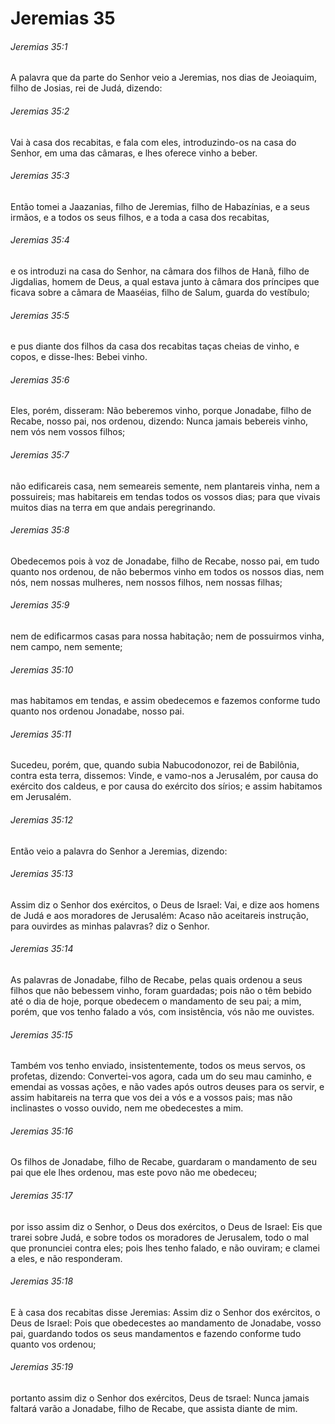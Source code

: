 # Jeremias 35

###### Jeremias 35:1

A palavra que da parte do Senhor veio a Jeremias, nos dias de Jeoiaquim, filho de Josias, rei de Judá, dizendo:

###### Jeremias 35:2

Vai à casa dos recabitas, e fala com eles, introduzindo-os na casa do Senhor, em uma das câmaras, e lhes oferece vinho a beber.

###### Jeremias 35:3

Então tomei a Jaazanias, filho de Jeremias, filho de Habazínias, e a seus irmãos, e a todos os seus filhos, e a toda a casa dos recabitas,

###### Jeremias 35:4

e os introduzi na casa do Senhor, na câmara dos filhos de Hanã, filho de Jigdalias, homem de Deus, a qual estava junto à câmara dos príncipes que ficava sobre a câmara de Maaséias, filho de Salum, guarda do vestíbulo;

###### Jeremias 35:5

e pus diante dos filhos da casa dos recabitas taças cheias de vinho, e copos, e disse-lhes: Bebei vinho.

###### Jeremias 35:6

Eles, porém, disseram: Não beberemos vinho, porque Jonadabe, filho de Recabe, nosso pai, nos ordenou, dizendo: Nunca jamais bebereis vinho, nem vós nem vossos filhos;

###### Jeremias 35:7

não edificareis casa, nem semeareis semente, nem plantareis vinha, nem a possuireis; mas habitareis em tendas todos os vossos dias; para que vivais muitos dias na terra em que andais peregrinando.

###### Jeremias 35:8

Obedecemos pois à voz de Jonadabe, filho de Recabe, nosso pai, em tudo quanto nos ordenou, de não bebermos vinho em todos os nossos dias, nem nós, nem nossas mulheres, nem nossos filhos, nem nossas filhas;

###### Jeremias 35:9

nem de edificarmos casas para nossa habitação; nem de possuirmos vinha, nem campo, nem semente;

###### Jeremias 35:10

mas habitamos em tendas, e assim obedecemos e fazemos conforme tudo quanto nos ordenou Jonadabe, nosso pai.

###### Jeremias 35:11

Sucedeu, porém, que, quando subia Nabucodonozor, rei de Babilônia, contra esta terra, dissemos: Vinde, e vamo-nos a Jerusalém, por causa do exército dos caldeus, e por causa do exército dos sírios; e assim habitamos em Jerusalém.

###### Jeremias 35:12

Então veio a palavra do Senhor a Jeremias, dizendo:

###### Jeremias 35:13

Assim diz o Senhor dos exércitos, o Deus de Israel: Vai, e dize aos homens de Judá e aos moradores de Jerusalém: Acaso não aceitareis instrução, para ouvirdes as minhas palavras? diz o Senhor.

###### Jeremias 35:14

As palavras de Jonadabe, filho de Recabe, pelas quais ordenou a seus filhos que não bebessem vinho, foram guardadas; pois não o têm bebido até o dia de hoje, porque obedecem o mandamento de seu pai; a mim, porém, que vos tenho falado a vós, com insistência, vós não me ouvistes.

###### Jeremias 35:15

Também vos tenho enviado, insistentemente, todos os meus servos, os profetas, dizendo: Convertei-vos agora, cada um do seu mau caminho, e emendai as vossas ações, e não vades após outros deuses para os servir, e assim habitareis na terra que vos dei a vós e a vossos pais; mas não inclinastes o vosso ouvido, nem me obedecestes a mim.

###### Jeremias 35:16

Os filhos de Jonadabe, filho de Recabe, guardaram o mandamento de seu pai que ele lhes ordenou, mas este povo não me obedeceu;

###### Jeremias 35:17

por isso assim diz o Senhor, o Deus dos exércitos, o Deus de Israel: Eis que trarei sobre Judá, e sobre todos os moradores de Jerusalem, todo o mal que pronunciei contra eles; pois lhes tenho falado, e não ouviram; e clamei a eles, e não responderam.

###### Jeremias 35:18

E à casa dos recabitas disse Jeremias: Assim diz o Senhor dos exércitos, o Deus de Israel: Pois que obedecestes ao mandamento de Jonadabe, vosso pai, guardando todos os seus mandamentos e fazendo conforme tudo quanto vos ordenou;

###### Jeremias 35:19

portanto assim diz o Senhor dos exércitos, Deus de tsrael: Nunca jamais faltará varão a Jonadabe, filho de Recabe, que assista diante de mim.

